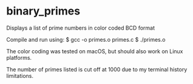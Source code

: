 # binary_primes
Displays a list of prime numbers in color coded BCD format

Compile and run using:
    $ gcc -o primes.o primes.c
    $ ./primes.o

The color coding was tested on macOS, but should also work on Linux platforms.

The number of primes listed is cut off at 1000 due to my terminal history limitations.
